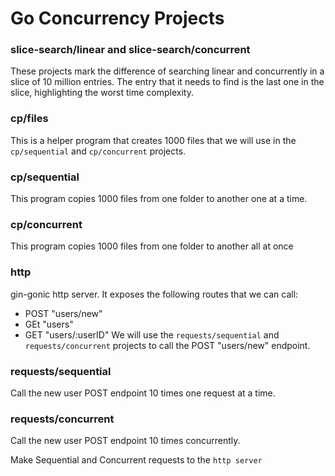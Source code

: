 # Go Concurrency Projects

### slice-search/linear and slice-search/concurrent

These projects mark the difference of searching linear and concurrently in a slice of 10 million entries.
The entry that it needs to find is the last one in the slice, highlighting the worst time complexity.

### cp/files

This is a helper program that creates 1000 files that we will use in the `cp/sequential` and `cp/concurrent` projects.

### cp/sequential

This program copies 1000 files from one folder to another one at a time.

### cp/concurrent

This program copies 1000 files from one folder to another all at once

### http

gin-gonic http server.
It exposes the following routes that we can call:

- POST "users/new"
- GEt "users"
- GET "users/:userID"
  We will use the `requests/sequential` and `requests/concurrent` projects to call the POST "users/new" endpoint.

### requests/sequential

Call the new user POST endpoint 10 times one request at a time.

### requests/concurrent

Call the new user POST endpoint 10 times concurrently.

Make Sequential and Concurrent requests to the `http server`
